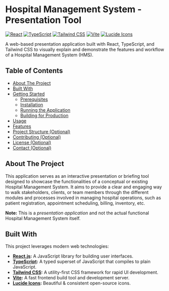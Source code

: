 # Hospital Management System - Presentation Tool

[![React](https://img.shields.io/badge/React-18.x-blue?style=flat-square&logo=react)](https://reactjs.org/)
[![TypeScript](https://img.shields.io/badge/TypeScript-5.x-blue?style=flat-square&logo=typescript)](https://www.typescriptlang.org/)
[![Tailwind CSS](https://img.shields.io/badge/Tailwind_CSS-3.x-38B2AC?style=flat-square&logo=tailwind-css)](https://tailwindcss.com/)
[![Vite](https://img.shields.io/badge/Vite-5.x-purple?style=flat-square&logo=vite)](https://vitejs.dev/)
[![Lucide Icons](https://img.shields.io/badge/Lucide-Icons-orange?style=flat-square)](https://lucide.dev/)

A web-based presentation application built with React, TypeScript, and Tailwind CSS to visually explain and demonstrate the features and workflow of a Hospital Management System (HMS).

## Table of Contents

- [About The Project](#about-the-project)
- [Built With](#built-with)
- [Getting Started](#getting-started)
  - [Prerequisites](#prerequisites)
  - [Installation](#installation)
  - [Running the Application](#running-the-application)
  - [Building for Production](#building-for-production)
- [Usage](#usage)
- [Features](#features)
- [Project Structure (Optional)](#project-structure-optional)
- [Contributing (Optional)](#contributing-optional)
- [License (Optional)](#license-optional)
- [Contact (Optional)](#contact-optional)

## About The Project

This application serves as an interactive presentation or briefing tool designed to showcase the functionalities of a conceptual or existing Hospital Management System. It aims to provide a clear and engaging way to walk stakeholders, clients, or team members through the different modules and processes involved in managing hospital operations, such as patient registration, appointment scheduling, billing, inventory, etc.

**Note:** This is a _presentation application_ and not the actual functional Hospital Management System itself.

## Built With

This project leverages modern web technologies:

- **[React.js](https://reactjs.org/):** A JavaScript library for building user interfaces.
- **[TypeScript](https://www.typescriptlang.org/):** A typed superset of JavaScript that compiles to plain JavaScript.
- **[Tailwind CSS](https://tailwindcss.com/):** A utility-first CSS framework for rapid UI development.
- **[Vite](https://vitejs.dev/):** A fast frontend build tool and development server.
- **[Lucide Icons](https://lucide.dev/):** Beautiful & consistent open-source icons.
